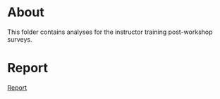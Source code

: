 # About
This folder contains analyses for the instructor training post-workshop surveys.

# Report
[Report](https://carpentries.github.io/assessment/programmatic-assessment/instructor-training/analyses/post-workshop/2018/2018_post_report.html)

